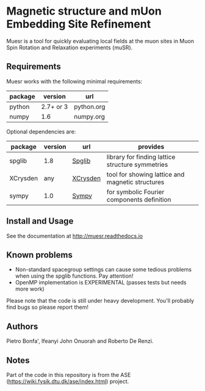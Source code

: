 Magnetic structure and mUon Embedding Site Refinement
=====================================================

Muesr is a tool for quickly evaluating local fields at the muon sites in Muon Spin Rotation and Relaxation experiments (muSR).

Requirements
------------

Muesr works with the following minimal requirements:

| package | version    | url        |
|---------|------------|------------|
| python  | 2.7+ or 3  | python.org |
| numpy   | 1.6        | numpy.org  |


Optional dependencies are:

| package  | version    | url        | provides |
|----------|------------|------------|----------|
| spglib   | 1.8        | [Spglib](http://atztogo.github.io/spglib) |  library for finding lattice structure symmetries |
| XCrysden | any        | [XCrysden](http://www.xcrysden.org) | tool for showing lattice and magnetic structures |
| sympy    | 1.0        | [Sympy](http://sympy.org) | for symbolic Fourier components definition |


Install and Usage
-----------------

See the documentation at http://muesr.readthedocs.io

Known problems
--------------

- Non-standard spacegroup settings can cause some tedious problems when 
  using the spglib functions. Pay attention!
- OpenMP implementation is EXPERIMENTAL (passes tests but needs more work)


Please note that the code is still under heavy development. 
You'll probably find bugs so please report them!

Authors
-------

Pietro Bonfa', Ifeanyi John Onuorah and Roberto De Renzi.

Notes
-----

Part of the code in this repository is from the ASE
(https://wiki.fysik.dtu.dk/ase/index.html) project. 
